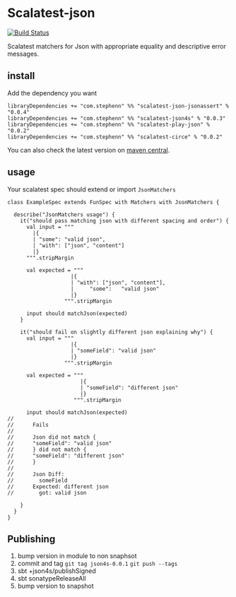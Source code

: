 Scalatest-json
===
[![Build Status](https://travis-ci.org/stephennancekivell/scalatest-json.svg?branch=master)](https://travis-ci.org/stephennancekivell/scalatest-json)

Scalatest matchers for Json with appropriate equality and descriptive error messages.

install
---

Add the dependency you want
```
libraryDependencies += "com.stephenn" %% "scalatest-json-jsonassert" % "0.0.4"
libraryDependencies += "com.stephenn" %% "scalatest-json4s" % "0.0.3"
libraryDependencies += "com.stephenn" %% "scalatest-play-json" % "0.0.2"
libraryDependencies += "com.stephenn" %% "scalatest-circe" % "0.0.2"
```

You can also check the latest version on [maven central](https://search.maven.org/search?q=com.stephenn%20scalatest).

usage
---
Your scalatest spec should extend or import `JsonMatchers`

```
class ExampleSpec extends FunSpec with Matchers with JsonMatchers {

  describe("JsonMatchers usage") {
    it("should pass matching json with different spacing and order") {
      val input = """
        |{
        | "some": "valid json",
        | "with": ["json", "content"]
        |}
      """.stripMargin

      val expected = """
                    |{
                    | "with": ["json", "content"],
                    |     "some":   "valid json"
                    |}
                  """.stripMargin

      input should matchJson(expected)
    }

    it("should fail on slightly different json explaining why") {
      val input = """
                    |{
                    | "someField": "valid json"
                    |}
                  """.stripMargin

      val expected = """
                       |{
                       | "someField": "different json"
                       |}
                     """.stripMargin

      input should matchJson(expected)
//
//      Fails
//
//      Json did not match {
//      "someField": "valid json"
//      } did not match {
//      "someField": "different json"
//      }
//
//      Json Diff:
//        someField
//      Expected: different json
//        got: valid json

    }
  }
}

```

Publishing
---
1) bump version in module to non snaphsot
2) commit and tag `git tag json4s-0.0.1` `git push --tags`
3) sbt +json4s/publishSigned
4) sbt sonatypeReleaseAll
4) bump version to snapshot
